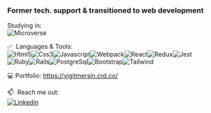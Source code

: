 
### Former tech. support & transitioned to web development

Studying in:  
![Microverse](https://img.shields.io/badge/Microverse-blueviolet?style=for-the-badge&logo=appveyor)

:white_check_mark: &nbsp;Languages & Tools:  
![Html5](https://img.shields.io/badge/HTML5-E34F26?style=for-the-badge&logo=html5&logoColor=white)![Css3](https://img.shields.io/badge/CSS-239120?&style=for-the-badge&logo=css3&logoColor=white)![Javascript](https://img.shields.io/badge/JavaScript-F7DF1E?style=for-the-badge&logo=javascript&logoColor=black)![Webpack](https://img.shields.io/badge/Webpack-8DD6F9?style=for-the-badge&logo=Webpack&logoColor=white)![React](https://img.shields.io/badge/React-20232A?style=for-the-badge&logo=react&logoColor=61DAFB)![Redux](https://img.shields.io/badge/Redux-593D88?style=for-the-badge&logo=redux&logoColor=white)![Jest](https://img.shields.io/badge/Jest-C21325?style=for-the-badge&logo=jest&logoColor=white)</br>![Ruby](https://img.shields.io/badge/Ruby-CC342D?style=for-the-badge&logo=ruby&logoColor=white)![Rails](https://img.shields.io/badge/Ruby_on_Rails-CC0000?style=for-the-badge&logo=ruby-on-rails&logoColor=white)![PostgreSql](https://img.shields.io/badge/PostgreSQL-316192?style=for-the-badge&logo=postgresql&logoColor=white)![Bootstrap](https://img.shields.io/badge/Bootstrap-563D7C?style=for-the-badge&logo=bootstrap&logoColor=white)![Tailwind](https://img.shields.io/badge/Tailwind_CSS-38B2AC?style=for-the-badge&logo=tailwind-css&logoColor=white)

:computer: Portfolio: https://yigitmersin.crd.co/

📫  &nbsp;Reach me out:  
[![Linkedin](https://img.shields.io/badge/LinkedIn-0077B5?style=for-the-badge&logo=linkedin&logoColor=white)](https://www.linkedin.com/in/yigitmersin)

<!--
- 🤔 I’m looking for help with ...
- 👯 I’m currently collaborating with pair programming in Microverse
- ⚡ Fun fact: ...
:triangular_ruler: &nbsp;Learning:   
-->





